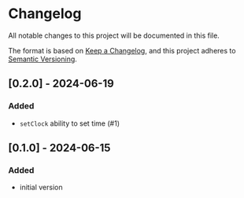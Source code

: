 # Changelog

All notable changes to this project will be documented in this file.

The format is based on [Keep a Changelog](https://keepachangelog.com/en/1.1.0/),
and this project adheres to [Semantic Versioning](https://semver.org/spec/v2.0.0.html).

## [0.2.0] - 2024-06-19

### Added

- `setClock` ability to set time (#1)

## [0.1.0] - 2024-06-15

### Added

- initial version
